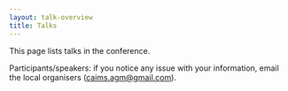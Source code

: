 ```yaml
---
layout: talk-overview
title: Talks
---
```


This page lists talks in the conference.

Participants/speakers: if you notice any issue with your information, email the local organisers ([caims.agm@gmail.com](mailto:caims.agm@gmail.com)).
